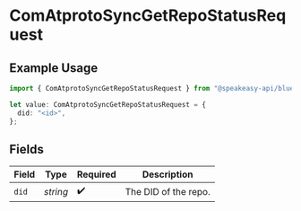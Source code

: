 # ComAtprotoSyncGetRepoStatusRequest

## Example Usage

```typescript
import { ComAtprotoSyncGetRepoStatusRequest } from "@speakeasy-api/bluesky/models/operations";

let value: ComAtprotoSyncGetRepoStatusRequest = {
  did: "<id>",
};
```

## Fields

| Field                | Type                 | Required             | Description          |
| -------------------- | -------------------- | -------------------- | -------------------- |
| `did`                | *string*             | :heavy_check_mark:   | The DID of the repo. |